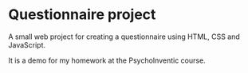 Questionnaire project
===

A small web project for creating a questionnaire using HTML, CSS and JavaScript.

It is a demo for my homework at the PsychoInventic course.
